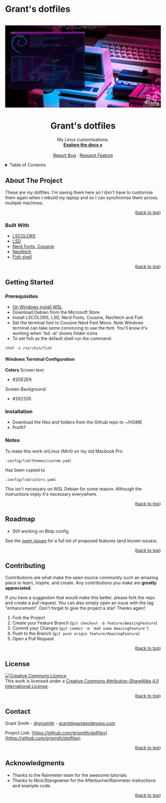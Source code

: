 # Grant's dotfiles
<div id="top"></div>
<!--
*** Thanks for checking out the Best-README-Template. If you have a suggestion
*** that would make this better, please fork the repo and create a pull request
*** or simply open an issue with the tag "enhancement".
*** Don't forget to give the project a star!
*** Thanks again! Now go create something AMAZING! :D
-->


<!-- PROJECT LOGO -->
<br />
<div align="center">
  <a href="https://github.com/grjsmith/dotfiles">
    <img src="images/grants_dotfiles.png" alt="screenshot of desktop with terminal config" width="800">
  </a>

<h1 align="center">Grant's dotfiles</h1>

  <p align="center">
    My Linux customisations.
    <br />
    <a href="https://github.com/grjsmith/dotfiles"><strong>Explore the docs »</strong></a>
    <br />
    <br />
    <a href="https://github.com/grjsmith/dotfiles/issues">Report Bug</a>
    ·
    <a href="https://github.com/grjsmith/dotfiles/issues">Request Feature</a>
  </p>
</div>



<!-- TABLE OF CONTENTS -->
<details>
  <summary>Table of Contents</summary>
  <ol>
    <li>
      <a href="#about-the-project">About The Project</a>
      <ul>
        <li><a href="#built-with">Built With</a></li>
      </ul>
    </li>
    <li>
      <a href="#getting-started">Getting Started</a>
      <ul>
        <li><a href="#prerequisites">Prerequisites</a></li>
        <li><a href="#installation">Installation</a></li>
      </ul>
    </li>
    <li><a href="#usage">Usage</a></li>
    <li><a href="#roadmap">Roadmap</a></li>
    <li><a href="#contributing">Contributing</a></li>
    <li><a href="#license">License</a></li>
    <li><a href="#contact">Contact</a></li>
    <li><a href="#acknowledgments">Acknowledgments</a></li>
  </ol>
</details>

<!-- ABOUT THE PROJECT -->
## About The Project
These are my dotfiles. I'm saving them here so I don't have to customise them again when I rebuild my laptop and so I can synchronise them across multiple machines.
<p align="right">(<a href="#top">back to top</a>)</p>

### Built With

* [LSCOLORS](https://github.com/sharkdp/lscolors)
* [LSD](https://github.com/lsd-rs/lsd)
* [Nerd Fonts, Cousine](https://github.com/ryanoasis/nerd-fonts)
* [Neofetch](https://github.com/dylanaraps/neofetch)
* [Fish shell](https://fishshell.com/)

<p align="right">(<a href="#top">back to top</a>)</p>

<!-- GETTING STARTED -->
## Getting Started
### Prerequisites

* [On Windows install WSL](https://learn.microsoft.com/en-us/windows/wsl/install)
* Download Debian from the Microsoft Store
* Install LSCOLORS, LSD, Nerd Fonts, Cousine, Neofetch and Fish
* Set the terminal font to Cousine Nerd Font Mono. Note Windows terminal can take some convincing to use the font. You'll know it's working when 'lsd -al' shows folder icons
* To set fish as the default shell run the command:
```
chsh -s /usr/bin/fish
```

#### Windows Terminal Configuration

**Colors**
Screen text:

* #2DE2E6

Screen Background:

* #262335

### Installation
* Download the files and folders from the Github repo to ~/HOME
* Profit?

### Notes
To make this work  onLinux (Mint) on my old Macbook Pro
```
.config/lsd/themes/custom.yaml
```
Has been copied to
```
.config/lsd/colors.yaml
```
This isn't necessary on WSL Debian for some reason. Although the instructions imply it's necessary everywhere.


<p align="right">(<a href="#top">back to top</a>)</p>

<!-- USAGE EXAMPLES -->
<!--## Usage

Use this space to show useful examples of how a project can be used. Additional screenshots, code examples and demos work well in this space. You may also link to more resources.

_For more examples, please refer to the [Documentation](https://example.com)_

<p align="right">(<a href="#top">back to top</a>)</p>-->

<!-- ROADMAP -->
## Roadmap

* Still working on Btop config

See the [open issues](https://github.com/grjsmith/dotfiles/issues) for a full list of proposed features (and known issues).

<p align="right">(<a href="#top">back to top</a>)</p>



<!-- CONTRIBUTING -->
## Contributing
Contributions are what make the open source community such an amazing place to learn, inspire, and create. Any contributions you make are **greatly appreciated**.

If you have a suggestion that would make this better, please fork the repo and create a pull request. You can also simply open an issue with the tag "enhancement".
Don't forget to give the project a star! Thanks again!

1. Fork the Project
2. Create your Feature Branch (`git checkout -b feature/AmazingFeature`)
3. Commit your Changes (`git commit -m 'Add some AmazingFeature'`)
4. Push to the Branch (`git push origin feature/AmazingFeature`)
5. Open a Pull Request

<p align="right">(<a href="#top">back to top</a>)</p>

<!-- LICENSE -->
## License
<a rel="license" href="http://creativecommons.org/licenses/by-sa/4.0/"><img alt="Creative Commons Licence" style="border-width:0" src="https://i.creativecommons.org/l/by-sa/4.0/88x31.png" /></a><br />This work is licensed under a <a rel="license" href="http://creativecommons.org/licenses/by-sa/4.0/">Creative Commons Attribution-ShareAlike 4.0 International License</a>.

<p align="right">(<a href="#top">back to top</a>)</p>

<!-- CONTACT -->
## Contact

Grant Smith - [@grjsmith](https://twitter.com/grjsmith) - grant@nextgendevops.com

Project Link: [https://github.com/grjsmith/dotfiles](https://github.com/grjsmith/dotfiles)

<p align="right">(<a href="#top">back to top</a>)</p>

<!-- ACKNOWLEDGMENTS -->
## Acknowledgments
* Thanks to the Rainmeter team for the awesome tutorials
* Thanks to Nick/Stangowner for the Afterburner/Rainmeter instructions and example code.

<p align="right">(<a href="#top">back to top</a>)</p>



<!-- MARKDOWN LINKS & IMAGES -->
<!-- https://www.markdownguide.org/basic-syntax/#reference-style-links -->